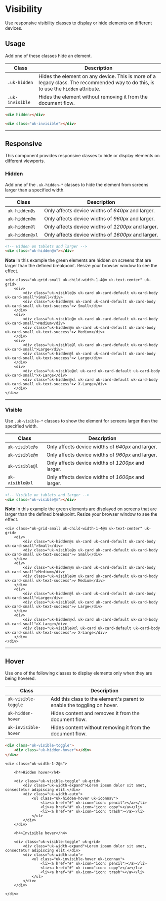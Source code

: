 # Visibility

<p class="uk-text-lead">Use responsive visibility classes to display or hide elements on different devices.</p>

## Usage

Add one of these classes hide an element.

| Class	| Description |
| --- | --- |
| `.uk-hidden`	| Hides the element on any device. This is more of a legacy class. The recommended way to do this, is to use the `hidden` attribute. |
| `.uk-invisible`	| Hides the element without removing it from the document flow. |

```html
<div hidden></div>

<div class="uk-invisible"></div>
```

***

## Responsive

This component provides responsive classes to hide or display elements on different viewports.

### Hidden

Add one of the `.uk-hidden-*` classes to hide the element from screens larger than a specified width.

| Class	| Description |
| --- | --- |
| `uk-hidden@s` | Only affects device widths of _640px_ and larger. |
| `uk-hidden@m` | Only affects device widths of _960px_ and larger. |
| `uk-hidden@l` | Only affects device widths of _1200px_ and larger. |
| `uk-hidden@xl` | Only affects device widths of _1600px_ and larger. |

```html
<!-- Hidden on tablets and larger -->
<div class="uk-hidden@m"></div>
```


**Note** In this example the green elements are hidden on screens that are larger than the defined breakpoint. Resize your browser window to see the effect.

```example
<div class="uk-grid-small uk-child-width-1-4@m uk-text-center" uk-grid>
    <div>
        <div class="uk-visible@s uk-card uk-card-default uk-card-body uk-card-small">Small</div>
        <div class="uk-hidden@s uk-card uk-card-default uk-card-body uk-card-small uk-text-success">✔ Small</div>
    </div>
    <div>
        <div class="uk-visible@m uk-card uk-card-default uk-card-body uk-card-small">Medium</div>
        <div class="uk-hidden@m uk-card uk-card-default uk-card-body uk-card-small uk-text-success">✔ Medium</div>
    </div>
    <div>
        <div class="uk-visible@l uk-card uk-card-default uk-card-body uk-card-small">Large</div>
        <div class="uk-hidden@l uk-card uk-card-default uk-card-body uk-card-small uk-text-success">✔ Large</div>
    </div>
    <div>
        <div class="uk-visible@xl uk-card uk-card-default uk-card-body uk-card-small">X-Large</div>
        <div class="uk-hidden@xl uk-card uk-card-default uk-card-body uk-card-small uk-text-success">✔ X-Large</div>
    </div>
</div>
```

***

### Visible

Use `.uk-visible-*` classes to show the element for screens larger then the specified width.

| Class	| Description |
| --- | --- |
| `uk-visible@s` |  Only affects device widths of _640px_ and larger. |
| `uk-visible@m` | Only affects device widths of _960px_ and larger. |
| `uk-visible@l` | Only affects device widths of _1200px_ and larger. |
| `uk-visible@xl` | Only affects device widths of _1600px_ and larger. |

```html
<!-- Visible on tablets and larger -->
<div class="uk-visible@m"></div>
```

**Note** In this example the green elements are displayed on screens that are larger than the defined breakpoint. Resize your browser window to see the effect.

```example
<div class="uk-grid-small uk-child-width-1-4@m uk-text-center" uk-grid>
    <div>
        <div class="uk-hidden@s uk-card uk-card-default uk-card-body uk-card-small">Small</div>
        <div class="uk-visible@s uk-card uk-card-default uk-card-body uk-card-small uk-text-success">✔ Small</div>
    </div>
    <div>
        <div class="uk-hidden@m uk-card uk-card-default uk-card-body uk-card-small">Medium</div>
        <div class="uk-visible@m uk-card uk-card-default uk-card-body uk-card-small uk-text-success">✔ Medium</div>
    </div>
    <div>
        <div class="uk-hidden@l uk-card uk-card-default uk-card-body uk-card-small">Large</div>
        <div class="uk-visible@l uk-card uk-card-default uk-card-body uk-card-small uk-text-success">✔ Large</div>
    </div>
    <div>
        <div class="uk-hidden@xl uk-card uk-card-default uk-card-body uk-card-small">X-Large</div>
        <div class="uk-visible@xl uk-card uk-card-default uk-card-body uk-card-small uk-text-success">✔ X-Large</div>
    </div>
</div>
```

***

## Hover

Use one of the following classes to display elements only when they are being hovered.

| Class	| Description |
| --- | --- |
| `uk-visible-toggle` | Add this class to the element's parent to enable the toggling on hover. |
| `uk-hidden-hover` | Hides content and removes it from the document flow. |
| `uk-invisible-hover` | Hides content without removing it from the document flow. |

```html
<div class="uk-visible-toggle">
    <div class="uk-hidden-hover"></div>
</div>
```

```example
<div class="uk-width-1-2@s">

    <h4>Hidden hover</h4>

    <div class="uk-visible-toggle" uk-grid>
        <div class="uk-width-expand">Lorem ipsum dolor sit amet, consectetur adipiscing elit.</div>
        <div class="uk-width-auto">
            <ul class="uk-hidden-hover uk-iconnav">
                <li><a href="#" uk-icon="icon: pencil"></a></li>
                <li><a href="#" uk-icon="icon: copy"></a></li>
                <li><a href="#" uk-icon="icon: trash"></a></li>
            </ul>
        </div>
    </div>

    <h4>Invisible hover</h4>

    <div class="uk-visible-toggle" uk-grid>
        <div class="uk-width-expand">Lorem ipsum dolor sit amet, consectetur adipiscing elit.</div>
        <div class="uk-width-auto">
            <ul class="uk-invisible-hover uk-iconnav">
                <li><a href="#" uk-icon="icon: pencil"></a></li>
                <li><a href="#" uk-icon="icon: copy"></a></li>
                <li><a href="#" uk-icon="icon: trash"></a></li>
            </ul>
        </div>
    </div>

</div>
```